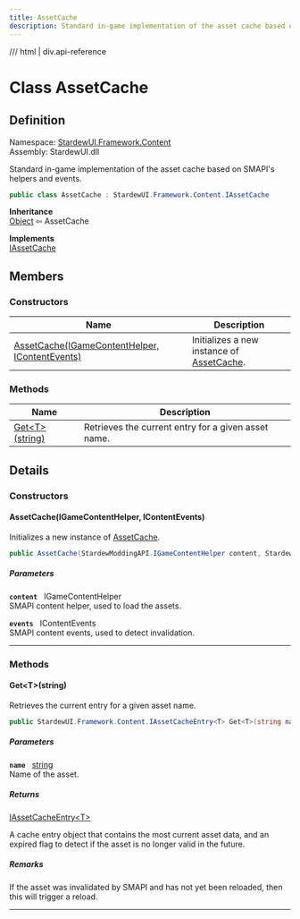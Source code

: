 ```yaml
---
title: AssetCache
description: Standard in-game implementation of the asset cache based on SMAPI's helpers and events.
---
```


<link rel="stylesheet" href="/StardewUI/stylesheets/reference.css" />

/// html | div.api-reference

# Class AssetCache

## Definition

<div class="api-definition" markdown>

Namespace: [StardewUI.Framework.Content](index.md)  
Assembly: StardewUI.dll  

</div>

Standard in-game implementation of the asset cache based on SMAPI's helpers and events.

```cs
public class AssetCache : StardewUI.Framework.Content.IAssetCache
```

**Inheritance**  
[Object](https://learn.microsoft.com/en-us/dotnet/api/system.object) ⇦ AssetCache

**Implements**  
[IAssetCache](iassetcache.md)

## Members

### Constructors

 | Name | Description |
| --- | --- |
| [AssetCache(IGameContentHelper, IContentEvents)](#assetcacheigamecontenthelper-icontentevents) | Initializes a new instance of [AssetCache](assetcache.md). | 

### Methods

 | Name | Description |
| --- | --- |
| [Get&lt;T&gt;(string)](#gettstring) | Retrieves the current entry for a given asset name. | 

## Details

### Constructors

#### AssetCache(IGameContentHelper, IContentEvents)

Initializes a new instance of [AssetCache](assetcache.md).

```cs
public AssetCache(StardewModdingAPI.IGameContentHelper content, StardewModdingAPI.Events.IContentEvents events);
```

##### Parameters

**`content`** &nbsp; IGameContentHelper  
SMAPI content helper, used to load the assets.

**`events`** &nbsp; IContentEvents  
SMAPI content events, used to detect invalidation.

-----

### Methods

#### Get&lt;T&gt;(string)

Retrieves the current entry for a given asset name.

```cs
public StardewUI.Framework.Content.IAssetCacheEntry<T> Get<T>(string name);
```

##### Parameters

**`name`** &nbsp; [string](https://learn.microsoft.com/en-us/dotnet/api/system.string)  
Name of the asset.

##### Returns

[IAssetCacheEntry&lt;T&gt;](iassetcacheentry-1.md)

  A cache entry object that contains the most current asset data, and an expired flag to detect if the asset is no longer valid in the future.

##### Remarks

If the asset was invalidated by SMAPI and has not yet been reloaded, then this will trigger a reload.

-----

